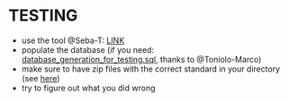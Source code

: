 # TESTING 
- use the tool @Seba-T: [LINK](https://www.npmjs.com/package/unitn-database-utils?activeTab=readme)
- populate the database (if you need: [database_generation_for_testing.sql](database_generation_for_testing.sql), thanks to @Toniolo-Marco)
- make sure to have zip files with the correct standard in your directory (see [here](../assignment2.md))
- try to figure out what you did wrong